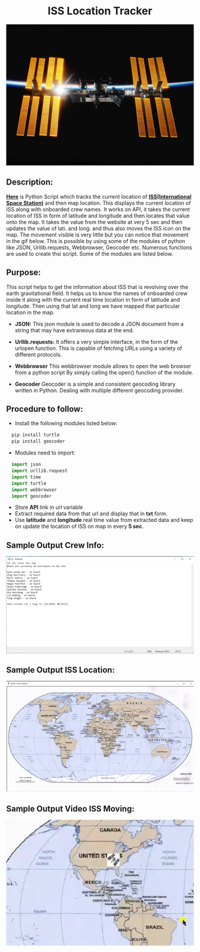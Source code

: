 <h1 align="center">ISS Location Tracker</h1>

<p align="center"><img src="https://github.com/Aditya8821/ISS-Tracker/blob/main/ISS%20Tracker/Images%20%26%20Video/ISS%20Image.jpg"></p>

## Description:

[**Here**](https://github.com/Aditya8821/ISS-Tracker/blob/main/ISS%20Tracker/iss_tracker.py) is Python Script which tracks the current location of [**ISS(International Space Station)**](https://www.nasa.gov/mission_pages/station/main/index.html)
and then map location.
This displays the current location of ISS along with onboarded crew names. It works on API, it takes the current location of ISS in form of latitude and longitude and then locates that value onto the map. It takes the value from the website at very 5 sec and then updates the value of lati. and long. and thus also moves the ISS icon on the map. The movement visible is very little but you can notice that movement in the gif below.
This is possible by using some of the modules of python like JSON, Urllib.requests, Webbrowser, Geocoder etc. Numerous functions are used to create thsi script.
Some of the modules are listed below.

## Purpose:
This script helps to get the information about ISS that is revolving over the earth gravitational field. It helps us to know the names of onboarded crew inside it along with the current real time location in form of latitude and longitude. Then using that lat and long we have mapped that particular location in the map.

- **JSON:**
This json module is used to decode a JSON document from a string that may have extraneous data at the end.

- **Urllib.requests:**
It offers a very simple interface, in the form of the urlopen function. This is capable of fetching URLs using a variety of different protocols.

- **Webbrowser**
This webbrowser module allows to open the web browser from a python script By simply calling the open() function of the module.

- **Geocoder**
Geocoder is a simple and consistent geocoding library written in Python. Dealing with multiple different geocoding provider.

## Procedure to follow: 
- Install the following modules listed below:
```python
  pip install turtle
  pip install geocoder
```
- Modules need to import:
```python
  import json
  import urllib.request 
  import time
  import turtle
  import webbrowser 
  import geocoder
```

- Store **API** link in url variable
- Extract required data from that url and display that in **txt** form.
- Use **latitude** and **longitude** real time value from extracted data and keep on update the location of ISS on map in every **5 sec**.

## Sample Output Crew Info:
<p align="center"><img src="https://github.com/Aditya8821/ISS-Tracker/blob/main/ISS%20Tracker/Images%20%26%20Video/iss%20crew%20info.png"></p>

## Sample Output ISS Location:
<p align="center"><img src="https://github.com/Aditya8821/ISS-Tracker/blob/main/ISS%20Tracker/Images%20%26%20Video/iss%20location%20map.png"></p>

## Sample Output Video ISS Moving:
<p align="center"><img src="https://github.com/Aditya8821/ISS-Tracker/blob/main/ISS%20Tracker/Images%20%26%20Video/iss%20live%20video.gif"></p>
